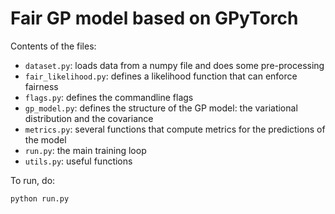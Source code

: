 # Fair GP model based on GPyTorch

Contents of the files:

* `dataset.py`: loads data from a numpy file and does some pre-processing
* `fair_likelihood.py`: defines a likelihood function that can enforce fairness
* `flags.py`: defines the commandline flags
* `gp_model.py`: defines the structure of the GP model: the variational distribution and the covariance
* `metrics.py`: several functions that compute metrics for the predictions of the model
* `run.py`: the main training loop
* `utils.py`: useful functions

To run, do:

```
python run.py
```
